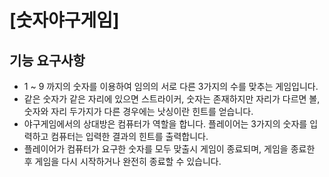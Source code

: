 # [숫자야구게임]

## 기능 요구사항

- 1 ~ 9 까지의 숫자를 이용하여 임의의 서로 다른 3가지의 수를 맞추는 게임입니다.
- 같은 숫자가 같은 자리에 있으면 스트라이커, 숫자는 존재하지만 자리가 다르면 볼, 숫자와 자리 두가지가 다른 경우에는 낫싱이란 힌트를 얻습니다.
- 야구게임에서의 상대방은 컴퓨터가 역할을 합니다. 플레이어는 3가지의 숫자를 입력하고 컴퓨터는 입력한 결과의 힌트를 출력합니다.
- 플레이어가 컴퓨터가 요구한 숫자를 모두 맞출시 게임이 종료되며, 게임을 종료한 후 게임을 다시 시작하거나 완전히 종료할 수 있습니다.
